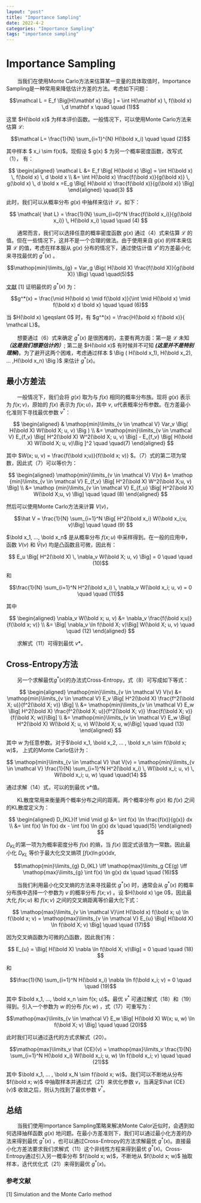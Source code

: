 ```yaml
---
layout: "post"
title: "Importance Sampling"
date: 2022-4-2
categories: "Importance Sampling"
tags: "importance sampling"
---
```


# Importance Sampling
&emsp; &ensp; 当我们在使用Monte Carlo方法来估算某一变量的具体取值时，Importance Sampling是一种常用来降低估计方差的方法。考虑如下问题：

$$\mathcal L = E_f \Big[H(\mathbf x) \Big ] = \int H(\mathbf x) \, f(\bold x) \,d \mathbf x \quad \quad (1)$$

这里 $H(\bold x)$ 为样本评价函数。一般情况下，可以使用Monte Carlo方法来估算 $\mathcal L$:

$$\mathcal L= \frac{1}{N} \sum_{i=1}^{N} H(\bold x_i) \quad \quad (2)$$

其中样本 $ x_i \sim f(x)$。现假设 $ g(x) $ 为另一个概率密度函数，改写式（1）， 有：

$$ 
\begin{aligned}
\mathcal L &= E_f \Big[ H(\bold x) \Big] = \int H(\bold x) \, f(\bold x) \, d \bold x \\
&= \int H(\bold x) \frac{f(\bold x)}{g(\bold x)} \, g(\bold x) \, d \bold x =E_g \Big[ H(\bold x) \frac{f(\bold x)}{g(\bold x)} \Big]
\end{aligned}
\quad(3)
$$

此时，我们可以从概率分布 $g(x)$ 中抽样来估计 $\mathcal L$。如下：

$$
\mathcal{ \hat L} = \frac{1}{N} \sum_{i=0}^N \frac{f(\bold x_i)}{g(\bold x_i)} \, H(\bold x_i) \quad \quad (4)
$$

&emsp; &ensp; 通常而言，我们可以选择任意的概率密度函数 $g(x)$ 通过（4）式来估算 $\mathcal L$ 的值。但在一些情况下，这并不是一个合理的做法。由于使用来自 $g(x)$ 的样本来估算 $\mathcal L$ 的值，考虑在样本服从 $g(x)$ 分布的情况下，通过使估计值 $\mathcal {\hat L}$ 的方差最小化来寻找最优的 $g^*(x)$ 。

$$\mathop{min}\limits_{g} = Var_g \Big(  H(\bold X) \frac{f(\bold X)}{g(\bold X)} \Big) \quad \quad(5)$$

[文献] [1] 证明最优的 $g^*(x)$ 为：

$$g^*(x) = \frac{\mid H(\bold x) \mid f(\bold x)}{\int \mid H(\bold x) \mid f(\bold x) d \bold x} \quad \quad (6)$$

当 $H(\bold x) \geqslant 0$ 时，有 $g^*(x) = \frac{H(\bold x) f(\bold x)}{ \mathcal L}$。

&emsp; &ensp; 想要通过（6）式来确定 $g^*(x)$ 是很困难的，主要有两方面：第一是 $\mathcal L$ 未知 ***（这是我们想要估计的）***; 第二是 $H(\bold x)$ 有时候并不可知 ***(这里并不是特别理解)***。为了避开这两个困难，考虑通过样本 $ \Big ( H(\bold x_1), H(\bold x_2), ... ,H(\bold x_n) \Big )$ 来估计 $g^*(x)$。

## 最小方差法

&emsp; &ensp; 一般情况下，我们会将 $g(x)$ 取为与 $f(x)$ 相同的概率分布族。现将 $g(x)$ 表示为 $f(x; v)$，原始的 $f(x)$ 表示为 $f(x;u)$，其中 $v$, $u$代表概率分布参数。在方差最小化准则下寻找最优参数 $v^*$：

$$
\begin{aligned}
&
\mathop{min}\limits_{v \in \mathcal V} Var_v \Big( H(\bold X) W(\bold X; u, v) \Big ) \\
&= \mathop{min}\limits_{v \in \mathcal V} E_{f_v} \Big[ H^2(\bold X) W^2(\bold X; u, v) \Big] - E_{f_v} \Big[ H(\bold X) W(\bold X; u, v)\Big ]^2 \quad \quad(7)
\end{aligned}
$$ 

其中 $W(x; u, v) = \frac{f(\bold x;u)}{f(\bold x; v)} $。（7）式的第二项为常数，因此式（7）可以等价为：

$$ 
\begin{aligned} 
\mathop{min}\limits_{v \in \mathcal V} V(v) &= \mathop {min}\limits_{v \in \mathcal V} E_{f_v} \Big[  H^2(\bold X) W^2(\bold X;u, v) \Big] \\
&= \mathop {min}\limits_{v \in \mathcal V} E_{f_u} \Big[  H^2(\bold X) W(\bold X;u, v) \Big] \quad \quad (8)
\end{aligned}
$$

然后可以使用Monte Carlo方法来计算 $V(v)$，

$$\hat V = \frac{1}{N} \sum_{i=1}^N \Big[ H^2(\bold x_i) W(\bold x_i;u, v)\Big] \quad \quad (9) $$

$\bold x_1, ..., \bold x_n$ 是从概率分布 $f(x; u)$ 中采样得到。在一般的应用中，函数 $V(v)$ 和 $\hat V(v)$ 均是凸函数且可微，因此有：

$$ E_u \Big[ H^2(\bold X) \, \nabla_v W(\bold X; u, v) \Big] = 0 \quad \quad (10)$$

和

$$\frac{1}{N} \sum_{i=1}^N H^2(\bold x_i) \, \nabla_v W(\bold x_i; u, v) = 0 \quad \quad (11)$$

其中 

$$
\begin{aligned}
\nabla_v W(\bold x; u, v) &= \nabla_v \frac{f(\bold x;u)}{f(\bold x; v)} \\
&= \Big[ \nabla_v \ln f(\bold X; v)\Big] W(\bold X; u, v) \quad \quad (12)
\end{aligned}
$$

&ensp; &emsp; 求解式（11）可得到最优 $v*$。

## Cross-Entropy方法

&emsp; &ensp; 另一个求解最优$g^*(x)$的办法式Cross-Entropy。式（8）可写成如下等式：

$$
\begin{aligned}
\mathop{min}\limits_{v \in \mathcal V} V(v) &= \mathop{min}\limits_{v \in \mathcal V} E_v \Big[ H^2(\bold X) \frac{f^2(\bold X; u)}{f^2(\bold X; v)} \Big] \\
&= \mathop{min}\limits_{v \in \mathcal V}  E_w \Big[  H^2(\bold X) \frac{f^2(\bold X; u)}{f^2(\bold X; v)} \frac{f(\bold X; v)}{f(\bold X; w)}\Big] \\
&= \mathop{min}\limits_{v \in \mathcal V} E_w \Big[ H^2(\bold X) W(\bold X; u, v) W(\bold X; u, w)\Big] \quad \quad (13)
\end{aligned}
$$

其中 $w$ 为任意参数。对于$\bold x_1, \bold x_2, ... , \bold x_n \sim f(\bold x; w)$， 上式的Monte Carlo估计为：

$$
\mathop{min}\limits_{v \in \mathcal V} \hat V(v) =  \mathop{min}\limits_{v \in \mathcal V} \frac{1}{N} \sum_{i=1}^N H^2(\bold x_i) \, W(\bold x_i; u, v) \, W(\bold x_i; u, w)  \quad \quad(14)
$$

通过求解（14）式，可以的到最优 $v*$值。

&emsp; &ensp; KL散度常用来衡量两个概率分布之间的距离。两个概率分布 $g(x)$ 和 $f(x)$ 之间的KL散度定义为：

$$
\begin{aligned}
D_{KL}(f \mid \mid g) &= \int f(x) \ln \frac{f(x)}{g(x)} dx \\
&= \int f(x) \ln f(x) dx - \int f(x) \ln g(x) dx    \quad \quad(15)
\end{aligned}
$$

$D_{KL}$的第一项为为概率密度分布 $f(x)$ 的熵，当 $f(x)$ 固定式该值为一常数。因此最小化 $D_{KL}$ 等价于最大化交叉熵项 $\int f(x) \ln g(x) dx$,

$$\mathop{min}\limits_{g} D_{KL} \iff \mathop{max}\limits_g CE(g) \iff \mathop{max}\limits_{g} \int f(x) \ln g(x) dx  \quad \quad (16)$$

&emsp; &ensp; 当我们利用最小化交叉熵的方法来寻找最优 $g^*(x)$ 时，通常会从 $g^*(x)$ 的概率分布族中选择一个参数为 $v$ 的概率分布 $f(x; v)$ 。设 $H(\bold x) \ge 0$，因此最大化 $f(x;u)$ 和 $f(x; v)$ 之间的交叉熵距离等价最大化下式： 

$$ \mathop{max}\limits_{v \in \mathcal V}\int H(\bold x) f(\bold x; u) \ln f(\bold x; v) = \mathop{max}\limits_{v \in \mathcal V} E_{u} \Big[ H(\bold X) \ln f(\bold X; v) \Big] \quad \quad (17)$$

因为交叉熵函数为可微的凸函数，因此我们有：

$$
E_{u} = \Big[ H(\bold X) \nabla \ln f(\bold X; v)\Big] = 0 \quad \quad (18)
$$

和

$$\frac{1}{N} \sum_{i=1}^N H(\bold x_i) \nabla \ln f(\bold x_i; v) = 0 \quad \quad (19)$$

其中 $\bold x_1, ..., \bold x_n \sim f(x; u)$。最优 $v^*$ 可通过解式（18）和（19）得到。引入一个参数为 $w$ 的分布 $f(x; w)$ ，式（17）可重写为：

$$\mathop{max}\limits_{v \in \mathcal V} E_w \Big[ H(\bold X) W(x; u, w) \ln f(\bold X; v) \Big] \quad \quad (20)$$

此时我们可以通过迭代的方式求解式（20）。

$$\mathop{max}\limits_v \hat {CE}(v) = \mathop{max}\limits_v \frac{1}{N} \sum_{i=1}^N H(\bold x_i) W(\bold x_i; u, w) \ln f(\bold x_i; v) \quad \quad (21)$$

其中 $\bold x_1, ... , \bold x_N \sim f(\bold x; w)$。我们可以不断地从分布 $f(\bold x; w)$ 中抽取样本并通过式（21）来优化参数 $v$，当满足$\hat {CE}(v)$ 收敛之后，则认为找到了最优参数 $v^*$。

## 总结

&emsp; &ensp; 当我们使用Importance Sampling策略来解决Monte Calor近似时，会遇到如何选择抽样函数 $g(x)$ 地问题。在最小方差准则下，我们可以通过最小化方差的办法来得到最优 $g^*(x)$ ，也可以通过Cross-Entropy的方法求解最优 $g^*(x)$。直接最小化方差法要求我们求解式（11）这个非线性方程来得到最优 $g^*(x)$。Cross-Entropy通过引入另一概率分布 $f(\bold x; w)$，不断地从 $f(\bold x; w)$ 抽取样本，迭代优化式（21）来得到最优 $g^*(x)$。  


### 参考文献
[1] Simulation and the Monte Carlo method

[文献]: https://www.doc88.com/p-1764614416883.html?r=1

